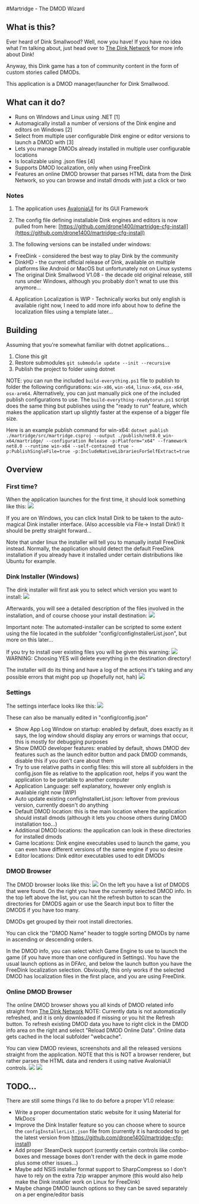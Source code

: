 #Martridge - The DMOD Wizard
## What is this?
Ever heard of Dink Smallwood? Well, now you have! If you have no idea what I'm talking about, just head over to [The Dink Network](https://www.dinknetwork.com/forum.cgi) for more info about Dink!

Anyway, this Dink game has a ton of community content in the form of custom stories called DMODs. 

This application is a DMOD manager/launcher for Dink Smallwood.

## What can it do?
- Runs on Windows and Linux using .NET [1]
- Automagically install a number of versions of the Dink engine and editors on Windows [2]
- Select from multiple user configurable Dink engine or editor versions to launch a DMOD with [3]
- Lets you manage DMODs already installed in multiple user configurable locations
- Is localizable using .json files [4] 
- Supports DMOD localization, only when using FreeDink
- Features an online DMOD browser that parses HTML data from the Dink Network, so you can browse and install dmods with just a click or two

### Notes
1. The application uses [AvaloniaUI](https://avaloniaui.net/) for its GUI Framework

2. The config file defining installable Dink engines and editors is now pulled from here: [https://github.com/drone1400/martridge-cfg-install](https://github.com/drone1400/martridge-cfg-install)

3. The following versions can be installed under windows:
- FreeDink - considered the best way to play Dink by the community
- DinkHD - the current official release of Dink, available on multiple platforms like Android or MacOS but unfortunately not on Linux systems
- The original Dink Smallwood V1.08 - the decade old original release, still runs under Windows, although you probably don't wnat to use this anymore...

4. Application Localization is WIP - Technically works but only english is available right now, I need to add more info about how to define the localization files using a template later...

## Building
Assuming that you're somewhat familiar with dotnet applications...
1. Clone this git
2. Restore submodules
```git submodule update --init --recursive```
3. Publish the project to folder using dotnet

NOTE: you can run the included `build-everything.ps1` file to publish to folder the following configurations: `win-x86`, `win-x64`, `linux-x64`, `osx-x64`, `osx-arm64`.
Alternatively, you can just manually pick one of the included publish configurations to use.
The `build-everything-readytorun.ps1` script does the same thing but publishes using the "ready to run" feature, which makes the application start up slightly faster at the expense of a bigger file size.

Here is an example publish command for win-x64: ```dotnet publish ./martridge/src/martridge.csproj --output ./publish/net8.0_win-x64/martridge/ --configuration Release -p:Platform="x64" --framework net8.0 --runtime win-x64 --self-contained true -p:PublishSingleFile=true -p:IncludeNativeLibrariesForSelfExtract=true```

## Overview

### First time?
When the application launches for the first time, it should look something like this:
![](doc/images/screenshot_nothinginstalled.png)

If you are on Windows, you can click Install Dink to be taken to the auto-magical Dink installer interface. (Also accessible via File-> Install Dink!) It should be pretty straight forward...

Note that under linux the installer will tell you to manually install FreeDink instead. Normally, the application should detect the default FreeDink installation if you already have it installed under certain distributions like Ubuntu for example.

### Dink Installer (Windows)
The dink installer will first ask you to select which version you want to install:
![](doc/images/screenshot_dinkinstall_01.png)

Afterwards, you will see a detailed description of the files involved in the installation, and of course choose your install destination:
![](doc/images/screenshot_dinkinstall_02.png)

Important note: The automated-installer can be scripted to some extent using the file located in the subfolder "config/configInstallerList.json", but more on this later...


If you try to install over existing files you will be given this warning:
![](doc/images/screenshot_dinkinstall_warning.png)
WARNING: Choosing YES will delete everything in the destination directory!

The installer will do its thing and have a log of the actions it's taking and any possible errors that might pop up (hopefully not, hah)
![](doc/images/screenshot_dinkinstall_03.png)

### Settings
The settings interface looks like this:
![](doc/images/screenshot_settings.png)

These can also be manually edited in "config/config.json"

- Show App Log Window on startup: enabled by default, does exactly as it says, the log window should display any errors or warnings that occur, this is mostly for debugging purposes
- Show DMOD developer features: enabled by default, shows DMOD dev features such as the launch editor button and pack DMOD commands, disable this if you don't care about them
- Try to use relative paths in config files: this will store all subfolders in the config.json file as relative to the application root, helps if you want the application to be portable to another computer
- Application Language: self explanatory, however only english is available right now (WIP)
- Auto update existing configInstallerList.json: leftover from previous version, currently doesn't do anything
- Default DMOD location: this is the main location where the application should install dmods (although it lets you choose others during DMOD installation too...)
- Additional DMOD locations: the application can look in these directories for installed dmods
- Game locations: Dink engine executables used to launch the game, you can even have different versions of the same engine if you so desire
- Editor locations: Dink editor executables used to edit DMODs

### DMOD Browser
The DMOD browser looks like this:
![](doc/images/screenshot_dmodbrowser_ex01.png)
On the left you have a list of DMODS that were found. On the right you have the currently selected DMOD info. In the top left above the list, you can hit the refresh button to scan the directories for DMODS again or use the Search input box to filter the DMODS if you have too many.

DMODs get grouped by their root install directories.

You can click the "DMOD Name" header to toggle sorting DMODs by name in ascending or descending orders.

In the DMOD info, you can select which Game Engine to use to launch the game (if you have more than one configured in Settings).
You have the usual launch options as in DFArc, and below the launch button you have the FreeDink localization selection. Obviously, this only works if the selected DMOD has localization files in the first place, and you are using FreeDink.

### Online DMOD Browser
The online DMOD browser shows you all kinds of DMOD related info straight from [The Dink Network](https://www.dinknetwork.com/files/category_dmod/sort_title-asc/page_1/)
NOTE: Currently data is not automatically refreshed, and it is only downloaded if missing or you hit the Refresh button. To refresh existing DMOD data you have to right click in the DMOD info area on the right and select "Reload DMOD Online Data".
Online data gets cached in the local subfolder "webcache".

You can view DMOD reviews, screenshots and all the released versions straight from the application. NOTE that this is NOT a browser renderer, but rather parses the HTML data and renders it using native AvaloniaUI controls.
![](doc/images/screenshot_dmodonline_ex02.png)
![](doc/images/screenshot_dmodonline_ex01.png)


## TODO...
There are still some things I'd like to do before a proper V1.0 release:
- Write a proper documentation static website for it using Material for MkDocs
- Improve the Dink Installer feature so you can choose where to source the `configInstallerList.json` file from (currently it is hardcoded to get the latest version from https://github.com/drone1400/martridge-cfg-install)
- Add proper SteamDeck support (currently certain controls like combo-boxes and message boxes don't render with the deck in game mode plus some other issues...)
- Maybe add NSIS installer format support to SharpCompress so I don't have to rely on the extra 7zip wrapper anymore (this would also help make the Dink installer work on Linux for FreeDink)
- Maybe change DMOD launch options so they can be saved separately on a per engine/editor basis
